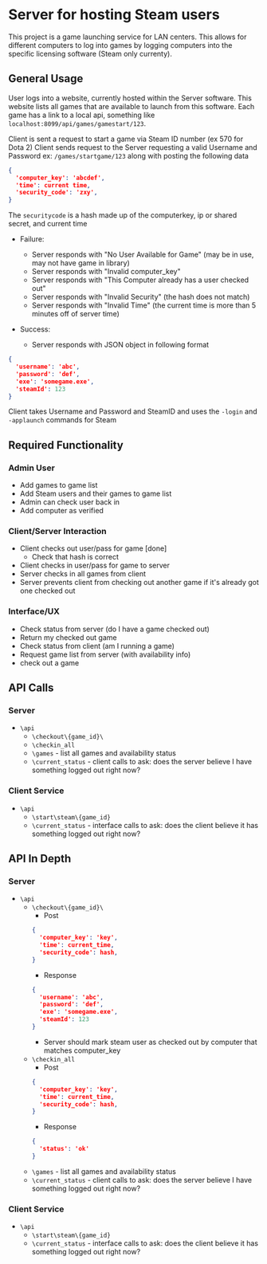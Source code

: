 # Server for hosting Steam users #

This project is a game launching service for LAN centers. This allows for different computers to log into games by logging computers into the specific licensing software (Steam only currenty).

## General Usage ##

User logs into a website, currently hosted within the Server software. This website lists all games that are available to launch from this software. Each game has a link to a local api, something like `localhost:8099/api/games/gamestart/123`. 

Client is sent a request to start a game via Steam ID number (ex 570 for Dota 2)
Client sends request to the Server requesting a valid Username and Password ex: `/games/startgame/123` along with posting the following data

``` json
{
  'computer_key': 'abcdef',
  'time': current time,
  'security_code': 'zxy',
}
```

The `securitycode` is a hash made up of the computerkey, ip or shared secret, and current time

* Failure:
  * Server responds with "No User Available for Game" (may be in use, may not have game in library)
  * Server responds with "Invalid computer_key"
  * Server responds with "This Computer already has a user checked out"
  * Server responds with "Invalid Security" (the hash does not match)
  * Server responds with "Invalid Time" (the current time is more than 5 minutes off of server time)

* Success:
  * Server responds with JSON object in following format

``` json
{
  'username': 'abc',
  'password': 'def',
  'exe': 'somegame.exe',
  'steamId': 123
}
```

Client takes Username and Password and SteamID and uses the `-login` and `-applaunch` commands for Steam

## Required Functionality ##

### Admin User ###

* Add games to game list
* Add Steam users and their games to game list
* Admin can check user back in
* Add computer as verified

### Client/Server Interaction ###

* Client checks out user/pass for game [done]
  * Check that hash is correct
* Client checks in user/pass for game to server
* Server checks in all games from client
* Server prevents client from checking out another game if it's already got one checked out

### Interface/UX ###

* Check status from server (do I have a game checked out)
* Return my checked out game
* Check status from client (am I running a game)
* Request game list from server (with availability info)
* check out a game

## API Calls ##

### Server ###

* `\api`
  * `\checkout\{game_id}\`
  * `\checkin_all`
  * `\games` - list all games and availability status
  * `\current_status` - client calls to ask: does the server believe I have something logged out right now?

### Client Service ###

* `\api`
  * `\start\steam\{game_id}`
  * `\current_status` - interface calls to ask: does the client believe it has something logged out right now?

## API In Depth ##

### Server ###

* `\api`
  * `\checkout\{game_id}\`
    * Post
    ``` json
    {
      'computer_key': 'key',
      'time': current_time,
      'security_code': hash,
    }
    ```
    * Response
    ``` json
    {
      'username': 'abc',
      'password': 'def',
      'exe': 'somegame.exe',
      'steamId': 123
    }
    ```
    * Server should mark steam user as checked out by computer that matches computer_key
  * `\checkin_all`
    * Post
    ``` json
    {
      'computer_key': 'key',
      'time': current_time,
      'security_code': hash,
    }
    ```
    * Response
    ``` json
    {
      'status': 'ok'
    }
    ```
  * `\games` - list all games and availability status
  * `\current_status` - client calls to ask: does the server believe I have something logged out right now?

### Client Service ###

* `\api`
  * `\start\steam\{game_id}`
  * `\current_status` - interface calls to ask: does the client believe it has something logged out right now?